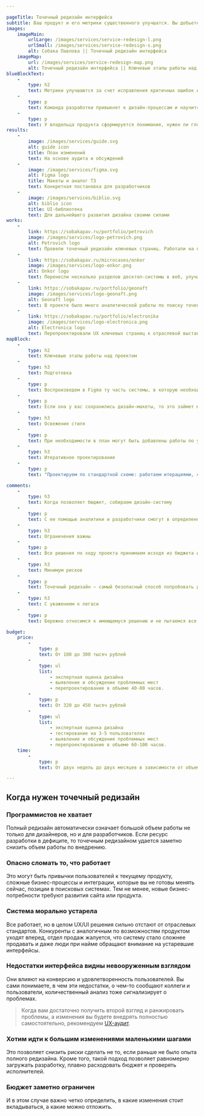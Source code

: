 ```yaml
---

pageTitle: Точечный редизайн интерфейса
subtitle: Ваш продукт и его метрики существенного улучшатся. Вы добьетесь этого, продвигаясь к цели короткими итерациями и не ломая то, что уже работает. Мы подготовим план и дизайн-макеты.
images:
    imageMain:
        urlLarge: /images/services/service-redesign-l.png 
        urlSmall: /images/services/service-redesign-s.png
        alt: Собака Павлова || Точечный редизайн интерфейса
    imageMap:
        url: /images/services/service-redesign-map.png
        alt: Точечный редизайн интерфейса || Ключевые этапы работы над проектом
blueBlockText:
    -
        type: h2
        text: Метрики улучшаются за счет исправления критичных ошибок и благодаря эффекту от множества небольших изменений
    -
        type: p
        text: Команда разработки привыкнет к дизайн-процессам и научится развивать продукт своими силами.
    -
        type: p
        text: У владельца продукта сформируется понимание, нужен ли глобальный редизайн, или достаточно такого точечного рефакторинга. 
results:
    -
        image: /images/services/guide.svg
        alt: guide icon
        title: План изменений
        text: На основе аудита и обсуждений
    -
        image: /images/services/figma.svg
        alt: Figma logo
        title: Макеты и аналог ТЗ
        text: Конкретная постановка для разработчиков
    -
        image: /images/services/biblio.svg
        alt: biblio icon
        title: UI-библиотека
        text: Для дальнейшего развития дизайна своими силами
works:
    -
        link: https://sobakapav.ru/portfolio/petrovich
        image: /images/services/logo-petrovich.png
        alt: Petrovich logo
        text: Провели точечный редизайн ключевых страниц. Работали на грани внедрения в команду.
    -
        link: https://sobakapav.ru/microcases/onkor
        image: /images/services/logo-onkor.png
        alt: Onkor logo
        text: Перенесли несколько разделов десктоп-системы в веб, улучшив ключевые страницы.
    -
        link: https://sobakapav.ru/portfolio/geonaft
        image: /images/services/logo-geonaft.png
        alt: Geonaft logo
        text: В проекте было много аналитической работы по поиску точек сервисного роста для декстоп-приложения.
    -
        link: https://sobakapav.ru/portfolio/electronika
        image: /images/services/logo-electronica.png
        alt: Electronica logo
        text: Перепроектировали UX ключевых страниц к отраслевой выставке.
mapBlock:
    -
        type: h2
        text: Ключевые этапы работы над проектом
    -
        type: h3
        text: Подготовка
    -
        type: p
        text: Воспроизведем в Figma ту часть системы, в которую необходимо добавить новую функциональность.
    -
        type: p
        text: Если она у вас сохранились дизайн-макеты, то это займет меньше времени или вообще не понадобится.
    -
        type: h3
        text: Освежение стиля
    -
        type: p
        text: При необходимости в план могут быть добавлены работы по улучшению UI. Обычно это актуально, когда внедрения существенные, а старая система визуально устарела.    
    -
        type: h3
        text: Итеративное проектирование
    -
        type: p
        text: "Проектируем по стандартной схеме: работаем итерациями, согласовываем с вами, при необходимости — тестируем на пользователях."

comments:
    -
        type: h3
        text: Когда позволяет бюджет, собираем дизайн-систему
    -
        type: p
        text: С ее помощью аналитики и разработчики смогут в определенных пределах поддерживать и развивать продукт самостоятельно.
    -
        type: h3
        text: Ограничения важны
    -
        type: p
        text: Все решения по ходу проекта принимаем исходя из бюджета и приоритетов.
    -
        type: h3
        text: Минимум рисков
    -
        type: p
        text: Точечный редизайн — самый безопасный способ попробовать дизайн, не ставя под угрозу работоспособность системы или продукта.
    -
        type: h3
        text: С уважением к легаси
    -
        type: p
        text: Бережно относимся к имеющемуся решению и не пытаемся все переделать.

budget:
    price:
        -
            type: p
            text: От 180 до 300 тысяч рублей
        -
            type: ul
            list: 
                - экспертная оценка дизайна
                - выявление и обсуждение проблемных мест
                - перепроектирование в объеме 40-80 часов.
        -
            type: p
            text: От 320 до 450 тысяч рублей
        -
            type: ul
            list:
                - экспертная оценка дизайна
                - тестирование на 3-5 пользователях
                - выявление и обсуждение проблемных мест
                - перепроектирование в объеме 60-100 часов.
    time:
        -
            type: p
            text: От двух недель до двух месяцев в зависимости от объема изменений и скорости согласования.

---
```


## Когда нужен точечный редизайн

### Программистов не хватает

Полный редизайн автоматически означает большой объем работы не только для дизайнеров, но и для разработчиков. Если ресурс разработки в дефиците, то точечным редизайном удается заметно снизить объем работы по внедрению.

### Опасно сломать то, что работает

Это могут быть привычки пользователей к текущему продукту, сложные бизнес-процессы и интеграции, которые вы не готовы менять сейчас, позиции в поисковых системах. Тем не менее, новые бизнес-потребности требуют развития сайта или продукта.

### Система морально устарела

Все работает, но в целом UX/UI решения сильно отстают от отраслевых стандартов. Конкуренты с аналогичным по возможностям продуктом уходят вперед, отдел продаж жалуется, что систему стало сложнее продавать и даже люди при найме обращают внимание на устаревшие интерфейсы. 

### Недостатки интерфейса видны невооруженным взглядом

Они влияют на конверсию и удовлетворенность пользователей. Вы сами понимаете, в чем эти недостатки, о чем-то сообщают коллеги и пользователи, количественный анализ тоже сигнализирует о проблемах.

> Когда вам достаточно получить второй взгляд и ранжировать проблемы, а изменения вы будете внедрять полностью самостоятельно, рекомендуем [UX-аудит](/services/audit).

### Хотим идти к большим изменениями маленькими шагами

Это позволяет снизить риски сделать не то, если раньше не было опыта полного редизайна. Кроме того, такой подход позволяет равномерно загружать разработку, плавно расходовать бюджет и проверять исполнителей. 

### Бюджет заметно ограничен

И в этом случае важно четко определить, в какие изменения стоит вкладываться, а какие можно отложить.
